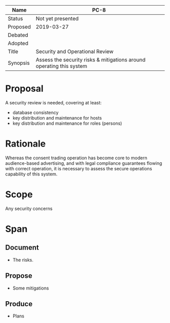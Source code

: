| Name | PC-8 |
| --- | --- |
| Status | Not yet presented |
| Proposed | 2019-03-27 |
| Debated |  |
| Adopted | |
| Title | Security and Operational Review |
| Synopsis | Assess the security risks & mitigations around operating this system |

# Proposal

A security review is needed, covering at least:
* database consistency
* key distribution and maintenance for hosts
* key distribution and maintenance for roles (persons)

# Rationale

Whereas the consent trading operation has become core to modern audience-based advertising, and with legal compliance guarantees flowing with correct operation, it is necessary to assess the secure operations capability of this system.

# Scope

Any security concerns

# Span

## Document
* The risks.

## Propose
* Some mitigations

## Produce
* Plans

